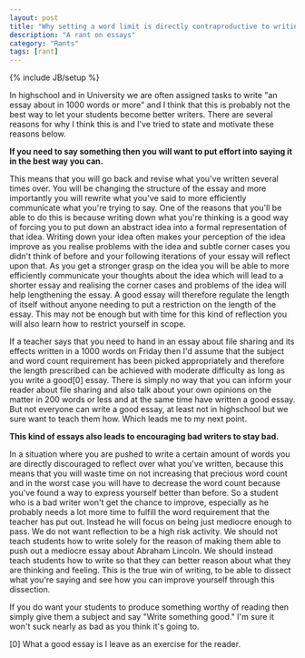 ```yaml
---
layout: post
title: "Why setting a word limit is directly contraproductive to writing a good essay"
description: "A rant on essays"
category: "Rants"
tags: [rant]
---
```

{% include JB/setup %}

In highschool and in University we are often assigned tasks to write "an essay about <subject X> in 1000 words or more" and I think that this is probably not the best way to
let your students become better writers. There are several reasons for why I think this is and I've tried to state and motivate these reasons below.

**If you need to say something then you will want to put effort into saying it in the best way you can.**

This means that you will go back and revise what you've written several times over.
You will be changing the structure of the essay and more importantly you will rewrite what you've said to more efficiently communicate what you're trying to say.
One of the reasons that you'll be able to do this is because writing down what you're thinking is a good way of forcing you to put down an abstract idea into a formal representation of that idea.
Writing down your idea often makes your perception of the idea improve as you realise problems with the idea and subtle corner cases you didn't think of before and your
following iterations of your essay will reflect upon that.
As you get a stronger grasp on the idea you will be able to more efficiently communicate your thoughts about the idea which will lead to a shorter essay and realising the
corner cases and problems of the idea will help lengthening the essay.
A good essay will therefore regulate the length of itself without anyone needing to put a restriction on the length of the essay.
This may not be enough but with time for this kind of reflection you will also learn how to restrict yourself in scope.

If a teacher says that you need to hand in an essay about file sharing and its effects written in a 1000 words on Friday then I'd assume that the subject and word count
requirement has been picked appropriately and therefore the length prescribed can be achieved with moderate difficulty as long as you write a good[0] essay.
There is simply no way that you can inform your reader about file sharing and also talk about your own opinions on the matter in 200 words or less and at the same time
have written a good essay.
But not everyone can write a good essay, at least not in highschool but we sure want to teach them how. Which leads me to my next point.


**This kind of essays also leads to encouraging bad writers to stay bad.**

In a situation where you are pushed to write a certain amount of words you are directly discouraged to reflect over what you've written, because this means that
you will waste time on not increasing that precious word count and in the worst case you will have to decrease the word count because you've found a way to express yourself
better than before.
So a student who is a bad writer won't get the chance to improve, especially as he probably needs a lot more time to fulfill the word requirement that the teacher has put out.
Instead he will focus on being just mediocre enough to pass.
We do not want reflection to be a high risk activity.
We should not teach students how to write solely for the reason of making them able to push out a mediocre essay about Abraham Lincoln.
We should instead teach students how to write so that they can better reason about what they are thinking and feeling.
This is the true win of writing, to be able to dissect what you're saying and see how you can improve yourself through this dissection.

If you do want your students to produce something worthy of reading then simply give them a subject and say "Write something good."
I'm sure it won't suck nearly as bad as you think it's going to.

[0] What a good essay is I leave as an exercise for the reader.

